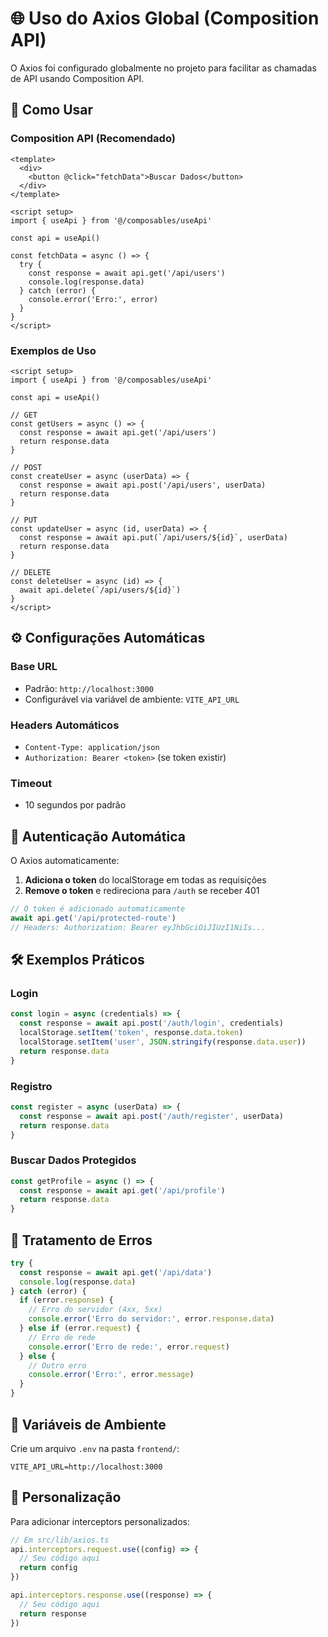 # 🌐 Uso do Axios Global (Composition API)

O Axios foi configurado globalmente no projeto para facilitar as chamadas de API usando Composition API.

## 🚀 Como Usar

### **Composition API (Recomendado)**

```vue
<template>
  <div>
    <button @click="fetchData">Buscar Dados</button>
  </div>
</template>

<script setup>
import { useApi } from '@/composables/useApi'

const api = useApi()

const fetchData = async () => {
  try {
    const response = await api.get('/api/users')
    console.log(response.data)
  } catch (error) {
    console.error('Erro:', error)
  }
}
</script>
```

### **Exemplos de Uso**

```vue
<script setup>
import { useApi } from '@/composables/useApi'

const api = useApi()

// GET
const getUsers = async () => {
  const response = await api.get('/api/users')
  return response.data
}

// POST
const createUser = async (userData) => {
  const response = await api.post('/api/users', userData)
  return response.data
}

// PUT
const updateUser = async (id, userData) => {
  const response = await api.put(`/api/users/${id}`, userData)
  return response.data
}

// DELETE
const deleteUser = async (id) => {
  await api.delete(`/api/users/${id}`)
}
</script>
```

## ⚙️ Configurações Automáticas

### **Base URL**
- Padrão: `http://localhost:3000`
- Configurável via variável de ambiente: `VITE_API_URL`

### **Headers Automáticos**
- `Content-Type: application/json`
- `Authorization: Bearer <token>` (se token existir)

### **Timeout**
- 10 segundos por padrão

## 🔐 Autenticação Automática

O Axios automaticamente:
1. **Adiciona o token** do localStorage em todas as requisições
2. **Remove o token** e redireciona para `/auth` se receber 401

```javascript
// O token é adicionado automaticamente
await api.get('/api/protected-route')
// Headers: Authorization: Bearer eyJhbGciOiJIUzI1NiIs...
```

## 🛠️ Exemplos Práticos

### **Login**
```javascript
const login = async (credentials) => {
  const response = await api.post('/auth/login', credentials)
  localStorage.setItem('token', response.data.token)
  localStorage.setItem('user', JSON.stringify(response.data.user))
  return response.data
}
```

### **Registro**
```javascript
const register = async (userData) => {
  const response = await api.post('/auth/register', userData)
  return response.data
}
```

### **Buscar Dados Protegidos**
```javascript
const getProfile = async () => {
  const response = await api.get('/api/profile')
  return response.data
}
```

## 🚨 Tratamento de Erros

```javascript
try {
  const response = await api.get('/api/data')
  console.log(response.data)
} catch (error) {
  if (error.response) {
    // Erro do servidor (4xx, 5xx)
    console.error('Erro do servidor:', error.response.data)
  } else if (error.request) {
    // Erro de rede
    console.error('Erro de rede:', error.request)
  } else {
    // Outro erro
    console.error('Erro:', error.message)
  }
}
```

## 📝 Variáveis de Ambiente

Crie um arquivo `.env` na pasta `frontend/`:

```env
VITE_API_URL=http://localhost:3000
```

## 🔧 Personalização

Para adicionar interceptors personalizados:

```javascript
// Em src/lib/axios.ts
api.interceptors.request.use((config) => {
  // Seu código aqui
  return config
})

api.interceptors.response.use((response) => {
  // Seu código aqui
  return response
})
``` 